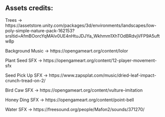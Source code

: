 <h2>Assets credits:</h2>
<p>Trees -> https://assetstore.unity.com/packages/3d/environments/landscapes/low-poly-simple-nature-pack-162153?srsltid=AfmBOorcYqMAIv0UE4nHtuJDJYa_Wkhmm1XhTOdBRdvjVFP9A5uftw8p
<p>Background Music -> https://opengameart.org/content/lolor
<p>Plant Seed SFX -> https://opengameart.org/content/12-player-movement-sfx
<p>Seed Pick Up SFX -> https://www.zapsplat.com/music/dried-leaf-impact-crunch-tread-on-2/
<p>Bird Caw SFX -> https://opengameart.org/content/vulture-imitation
<p>Honey Ding SFX -> https://opengameart.org/content/point-bell</p>
<p>Water SFX -> https://freesound.org/people/Mafon2/sounds/371270/</p>
